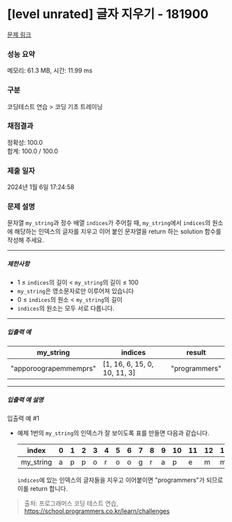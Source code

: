 # [level unrated] 글자 지우기 - 181900 

[문제 링크](https://school.programmers.co.kr/learn/courses/30/lessons/181900) 

### 성능 요약

메모리: 61.3 MB, 시간: 11.99 ms

### 구분

코딩테스트 연습 > 코딩 기초 트레이닝

### 채점결과

정확성: 100.0<br/>합계: 100.0 / 100.0

### 제출 일자

2024년 1월 6일 17:24:58

### 문제 설명

<p>문자열 <code>my_string</code>과 정수 배열 <code>indices</code>가 주어질 때, <code>my_string</code>에서 <code>indices</code>의 원소에 해당하는 인덱스의 글자를 지우고 이어 붙인 문자열을 return 하는 solution 함수를 작성해 주세요.</p>

<hr>

<h5>제한사항</h5>

<ul>
<li>1 ≤ <code>indices</code>의 길이 &lt; <code>my_string</code>의 길이 ≤ 100</li>
<li><code>my_string</code>은 영소문자로만 이루어져 있습니다</li>
<li>0 ≤ <code>indices</code>의 원소 &lt; <code>my_string</code>의 길이</li>
<li><code>indices</code>의 원소는 모두 서로 다릅니다.</li>
</ul>

<hr>

<h5>입출력 예</h5>
<table class="table">
        <thead><tr>
<th>my_string</th>
<th>indices</th>
<th>result</th>
</tr>
</thead>
        <tbody><tr>
<td>"apporoograpemmemprs"</td>
<td>[1, 16, 6, 15, 0, 10, 11, 3]</td>
<td>"programmers"</td>
</tr>
</tbody>
      </table>
<hr>

<h5>입출력 예 설명</h5>

<p>입출력 예 #1</p>

<ul>
<li><p>예제 1번의 <code>my_string</code>의 인덱스가 잘 보이도록 표를 만들면 다음과 같습니다.</p>
<table class="table">
        <thead><tr>
<th>index</th>
<th>0</th>
<th>1</th>
<th>2</th>
<th>3</th>
<th>4</th>
<th>5</th>
<th>6</th>
<th>7</th>
<th>8</th>
<th>9</th>
<th>10</th>
<th>11</th>
<th>12</th>
<th>13</th>
<th>14</th>
<th>15</th>
<th>16</th>
<th>17</th>
<th>18</th>
</tr>
</thead>
        <tbody><tr>
<td>my_string</td>
<td>a</td>
<td>p</td>
<td>p</td>
<td>o</td>
<td>r</td>
<td>o</td>
<td>o</td>
<td>g</td>
<td>r</td>
<td>a</td>
<td>p</td>
<td>e</td>
<td>m</td>
<td>m</td>
<td>e</td>
<td>m</td>
<td>p</td>
<td>r</td>
<td>s</td>
</tr>
</tbody>
      </table>
<p><code>indices</code>에 있는 인덱스의 글자들을 지우고 이어붙이면 "programmers"가 되므로 이를 return 합니다.</p></li>
</ul>


> 출처: 프로그래머스 코딩 테스트 연습, https://school.programmers.co.kr/learn/challenges